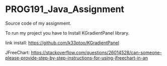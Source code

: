 # PROG191_Java_Assignment
Source code of my assignment.


To run my project you have to Install KGradientPanel library.

link install: https://github.com/k33ptoo/KGradientPanel

JFreeChart: https://stackoverflow.com/questions/26014528/can-someone-please-provide-step-by-step-instructions-for-using-jfreechart-in-an
